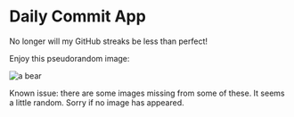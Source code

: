Daily Commit App
================
No longer will my GitHub streaks be less than perfect!

Enjoy this pseudorandom image:

![a bear](http://placebear.com/100/100 "a bear")

Known issue: there are some images missing from some of these. It seems a little random. Sorry if no image has appeared.